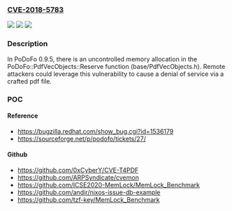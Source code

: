 ### [CVE-2018-5783](https://cve.mitre.org/cgi-bin/cvename.cgi?name=CVE-2018-5783)
![](https://img.shields.io/static/v1?label=Product&message=n%2Fa&color=blue)
![](https://img.shields.io/static/v1?label=Version&message=n%2Fa&color=blue)
![](https://img.shields.io/static/v1?label=Vulnerability&message=n%2Fa&color=brighgreen)

### Description

In PoDoFo 0.9.5, there is an uncontrolled memory allocation in the PoDoFo::PdfVecObjects::Reserve function (base/PdfVecObjects.h). Remote attackers could leverage this vulnerability to cause a denial of service via a crafted pdf file.

### POC

#### Reference
- https://bugzilla.redhat.com/show_bug.cgi?id=1536179
- https://sourceforge.net/p/podofo/tickets/27/

#### Github
- https://github.com/0xCyberY/CVE-T4PDF
- https://github.com/ARPSyndicate/cvemon
- https://github.com/ICSE2020-MemLock/MemLock_Benchmark
- https://github.com/andir/nixos-issue-db-example
- https://github.com/tzf-key/MemLock_Benchmark


